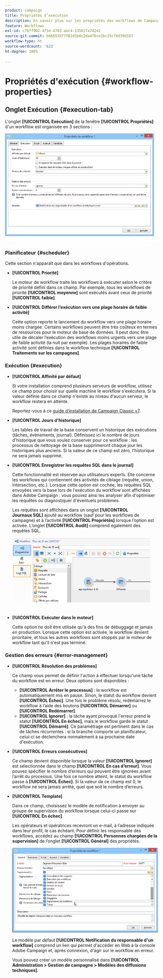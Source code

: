 ```yaml
---
product: campaign
title: Propriétés d’exécution
description: En savoir plus sur les propriétés des workflows de Campaign
feature: Workflows
exl-id: c7bff902-4f5d-4783-aec4-13561fa7d242
source-git-commit: b666535f7f82d1b8c2da4fbce1bc25cf8d39d187
workflow-type: ht
source-wordcount: '623'
ht-degree: 100%

---
```


# Propriétés d&#39;exécution        {#workflow-properties}



## Onglet Exécution {#execution-tab}

L&#39;onglet **[!UICONTROL Exécution]** de la fenêtre **[!UICONTROL Propriétés]** d&#39;un workflow est organisée en 3 sections :

![](assets/wf_execution_tab.png)

### Planificateur {#scheduler}

Cette section n&#39;apparaît que dans les workflows d&#39;opérations.

* **[!UICONTROL Priorité]**

  Le moteur de workflow traite les workflows à exécuter selon le critère de priorité défini dans ce champ. Par exemple, tous les workflows de priorité **[!UICONTROL moyenne]** sont exécutés avant ceux de priorité **[!UICONTROL faible]**.

* **[!UICONTROL Différer l’exécution vers une plage horaire de faible activité]**

  Cette option reporte le lancement du workflow vers une plage horaire moins chargée. Certains workflows peuvent être très coûteux en termes de ressources pour le moteur de base de données. Il peut donc être utile de décaler l’exécution des workflows moins urgents vers une plage de faible activité (la nuit par exemple). Les plages horaires de faible activité sont définies dans le workflow technique **[!UICONTROL Traitements sur les campagnes]**.

### Exécution {#execution}

* **[!UICONTROL Affinité par défaut]**

  Si votre installation comprend plusieurs serveurs de workflow, utilisez ce champ pour choisir sur quelle machine le workflow s&#39;exécutera. Si la valeur définie dans ce champ n&#39;existe au niveau d&#39;aucun serveur, le workflow restera en attente.

  Reportez-vous à ce [guide d’installation de Campaign Classic v7](../../installation/using/configuring-campaign-server.md#high-availability-workflows-and-affinities).

* **[!UICONTROL Jours d&#39;historique]**

  Les tables de travail de la base conservent un historique des exécutions (tâches, évènements, journal). Définissez ici le nombre de jours d&#39;historique que vous voulez conserver pour ce workflow : les processus de nettoyage de la base supprimeront chaque jour les historiques plus anciens. Si la valeur de ce champ est zéro, l&#39;historique ne sera jamais supprimé.

* **[!UICONTROL Enregistrer les requêtes SQL dans le journal]**

  Cette fonctionnalité est réservée aux utilisateurs experts. Elle concerne les workflows qui contiennent des activités de ciblage (requête, union, intersection, etc.). Lorsque cette option est cochée, les requêtes SQL envoyées vers la base lors de l&#39;exécution du workflow sont affichées dans Adobe Campaign : vous pouvez ainsi les analyser afin d&#39;optimiser les requêtes ou diagnostiquer d&#39;éventuels problèmes.

  Les requêtes sont affichées dans un onglet **[!UICONTROL Journaux SQL]** ajouté au workflow (sauf pour les workflows de campagne) et à l’activité **[!UICONTROL Propriétés]** lorsque l’option est activée. L’onglet **[!UICONTROL Audit]** comprend également des requêtes SQL.

  ![](assets/wf_tab_log_sql.png)

* **[!UICONTROL Exécuter dans le moteur]**

  Cette option ne doit être utilisée qu&#39;à des fins de débuggage et jamais en production. Lorsque cette option est activée, le workflow devient prioritaire, et tous les autres workflows sont stoppés par le moteur de workflow tant qu&#39;il n&#39;est pas terminé.

### Gestion des erreurs        {#error-management}

* **[!UICONTROL Résolution des problèmes]**

  Ce champ vous permet de définir l&#39;action à effectuer lorsqu&#39;une tâche du workflow est en erreur. Deux options sont disponibles :

   * **[!UICONTROL Arrêter le processus]** : le workflow est automatiquement mis en pause. Sinon, le statut du workflow devient **[!UICONTROL Échec]**. Une fois le problème résolu, redémarrez le workflow à l’aide des boutons **[!UICONTROL Démarrer]** ou **[!UICONTROL Redémarrer]**.
   * **[!UICONTROL Ignorer]** : la tâche ayant provoqué l&#39;erreur prend le statut **[!UICONTROL En échec]**, mais le workflow garde le statut **[!UICONTROL Démarré]**. Ce paramétrage est pertinent dans le cas de tâches récurrentes : si la branche comporte un planificateur, celui-ci se déclenchera normalement à sa prochaine date d&#39;exécution.

* **[!UICONTROL Erreurs consécutives]**

  Ce champ devient disponible lorsque la valeur **[!UICONTROL Ignorer]** est sélectionnée dans le champ **[!UICONTROL En cas d’erreur]**. Vous pouvez spécifier le nombre d’erreurs qui peuvent être ignorées avant l’arrêt du processus. Une fois ce nombre atteint, le statut du workflow passe à **[!UICONTROL Échec]**. Si la valeur de ce champ est 0, le workflow ne sera jamais arrêté, quel que soit le nombre d’erreurs.

* **[!UICONTROL Template]**

  Dans ce champ, choisissez le modèle de notification à envoyer au groupe de supervision du workflow lorsque celui-ci passe sur **[!UICONTROL En échec]**.

  Les opérateurs et opératrices recevront un e-mail, à l’adresse indiquée dans leur profil, le cas échéant. Pour définir les responsable des workflows, accédez au champ **[!UICONTROL Personnes chargées de la supervision]** de l’onglet **[!UICONTROL Général]** des propriétés.

  ![](assets/wf-properties_select-supervisors.png)

  Le modèle par défaut **[!UICONTROL Notification du responsable d&#39;un workflow]** comprend un lien qui permet d&#39;accéder en Web à la console Adobe Campaign et, après connexion, d&#39;agir sur le workflow en erreur.

  Vous pouvez créer un modèle personnalisé dans **[!UICONTROL Administration > Gestion de campagne > Modèles des diffusions techniques]**.
